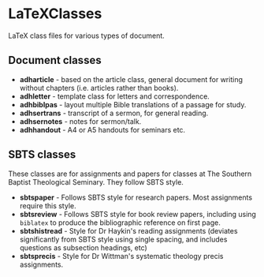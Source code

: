 # LaTeXClasses

LaTeX class files for various types of document.

## Document classes

- **adharticle** - based on the article class, general document for writing
  without chapters (i.e. articles rather than books).
- **adhletter** - template class for letters and correspondence.
- **adhbiblpas** - layout multiple Bible translations of a passage for
  study.
- **adhsertrans** - transcript of a sermon, for general reading.
- **adhsernotes** - notes for sermon/talk.
- **adhhandout** - A4 or A5 handouts for seminars etc.

## SBTS classes

These classes are for assignments and papers for classes at The Southern Baptist
Theological Seminary. They follow SBTS style.

- **sbtspaper** - Follows SBTS style for research papers. Most assignments
  require this style.
- **sbtsreview** - Follows SBTS style for book review papers, including using
  `biblatex` to produce the bibliographic reference on first page.
- **sbtshistread** - Style for Dr Haykin's reading assignments (deviates
  significantly from SBTS style using single spacing, and includes questions as
  subsection headings, etc)
- **sbtsprecis** - Style for Dr Wittman's systematic theology precis assignments.
